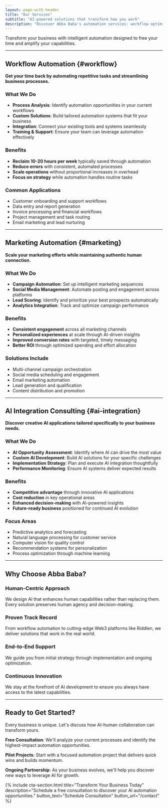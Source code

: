 ```yaml
---
layout: page-with-header
title: "Our Services"
subtitle: "AI-powered solutions that transform how you work"
description: "Discover Abba Baba's automation services: workflow optimization, marketing innovation, and AI integration consulting."
---
```


Transform your business with intelligent automation designed to free your time and amplify your capabilities.

---

## Workflow Automation {#workflow}

**Get your time back by automating repetitive tasks and streamlining business processes.**

### What We Do
- **Process Analysis**: Identify automation opportunities in your current workflows
- **Custom Solutions**: Build tailored automation systems that fit your business
- **Integration**: Connect your existing tools and systems seamlessly
- **Training & Support**: Ensure your team can leverage automation effectively

### Benefits
- **Reclaim 10-20 hours per week** typically saved through automation
- **Reduce errors** with consistent, automated processes
- **Scale operations** without proportional increases in overhead
- **Focus on strategy** while automation handles routine tasks

### Common Applications
- Customer onboarding and support workflows
- Data entry and report generation
- Invoice processing and financial workflows
- Project management and task routing
- Email marketing and lead nurturing

---

## Marketing Automation {#marketing}

**Scale your marketing efforts while maintaining authentic human connection.**

### What We Do
- **Campaign Automation**: Set up intelligent marketing sequences
- **Social Media Management**: Automate posting and engagement across platforms
- **Lead Scoring**: Identify and prioritize your best prospects automatically
- **Analytics Integration**: Track and optimize campaign performance

### Benefits
- **Consistent engagement** across all marketing channels
- **Personalized experiences** at scale through AI-driven insights
- **Improved conversion rates** with targeted, timely messaging
- **Better ROI** through optimized spending and effort allocation

### Solutions Include
- Multi-channel campaign orchestration
- Social media scheduling and engagement
- Email marketing automation
- Lead generation and qualification
- Content distribution and promotion

---

## AI Integration Consulting {#ai-integration}

**Discover creative AI applications tailored specifically to your business needs.**

### What We Do
- **AI Opportunity Assessment**: Identify where AI can drive the most value
- **Custom AI Development**: Build AI solutions for your specific challenges
- **Implementation Strategy**: Plan and execute AI integration thoughtfully
- **Performance Monitoring**: Ensure AI systems deliver expected results

### Benefits
- **Competitive advantage** through innovative AI applications
- **Cost reduction** in key operational areas
- **Enhanced decision-making** with AI-powered insights
- **Future-ready business** positioned for continued AI evolution

### Focus Areas
- Predictive analytics and forecasting
- Natural language processing for customer service
- Computer vision for quality control
- Recommendation systems for personalization
- Process optimization through machine learning

---

## Why Choose Abba Baba?

### Human-Centric Approach
We design AI that enhances human capabilities rather than replacing them. Every solution preserves human agency and decision-making.

### Proven Track Record
From workflow automation to cutting-edge Web3 platforms like Riddlen, we deliver solutions that work in the real world.

### End-to-End Support
We guide you from initial strategy through implementation and ongoing optimization.

### Continuous Innovation
We stay at the forefront of AI development to ensure you always have access to the latest capabilities.

---

## Ready to Get Started?

Every business is unique. Let's discuss how AI-human collaboration can transform yours.

**Free Consultation**: We'll analyze your current processes and identify the highest-impact automation opportunities.

**Pilot Projects**: Start with a focused automation project that delivers quick wins and builds momentum.

**Ongoing Partnership**: As your business evolves, we'll help you discover new ways to leverage AI for growth.

{% include cta-section.html
    title="Transform Your Business Today"
    description="Schedule a free consultation to discover your AI automation opportunities."
    button_text="Schedule Consultation"
    button_url="/contact" %}